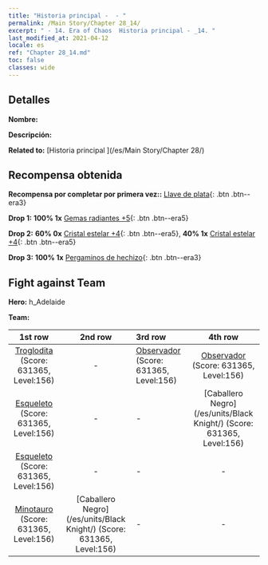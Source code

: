 ```yaml
---
title: "Historia principal -  - "
permalink: /Main Story/Chapter 28_14/
excerpt: " - 14. Era of Chaos  Historia principal - _14. "
last_modified_at: 2021-04-12
locale: es
ref: "Chapter 28_14.md"
toc: false
classes: wide
---
```


## Detalles

 **Nombre:** 

 **Descripción:** 

 **Related to:** [Historia principal ](/es/Main Story/Chapter 28/)

## Recompensa obtenida

 **Recompensa por completar por primera vez::** [Llave de plata](/es/Items/con_693/){: .btn .btn--era3}

 **Drop 1:** **100% 1x** [Gemas radiantes +5](/es/Items/mat_100/){: .btn .btn--era5}

 **Drop 2:** **60% 0x** [Cristal estelar +4](/es/Items/mat_94/){: .btn .btn--era5}, **40% 1x** [Cristal estelar +4](/es/Items/mat_94/){: .btn .btn--era5}

 **Drop 3:** **100% 1x** [Pergaminos de hechizo](/es/Items/con_694/){: .btn .btn--era3}


## Fight against Team
 **Hero:** h_Adelaide

 **Team:**


  | 1st row | 2nd row | 3rd row | 4th row |
  |:----:|:----:|:----|:----:|
  | [Troglodita](/es/units/Troglodyte/) (Score: 631365, Level:156)  | - | [Observador](/es/units/Beholder/) (Score: 631365, Level:156)  | [Observador](/es/units/Beholder/) (Score: 631365, Level:156)  |
  | [Esqueleto](/es/units/Skeleton/) (Score: 631365, Level:156)  | - | - | [Caballero Negro](/es/units/Black Knight/) (Score: 631365, Level:156)  |
  | [Esqueleto](/es/units/Skeleton/) (Score: 631365, Level:156)  | - | - | - |
  | [Minotauro](/es/units/Minotaur/) (Score: 631365, Level:156)  | [Caballero Negro](/es/units/Black Knight/) (Score: 631365, Level:156)  | - | - |


